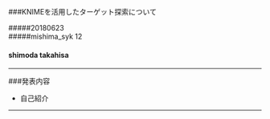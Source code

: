 ###KNIMEを活用したターゲット探索について  
  
#####20180623  
#####mishima_syk 12  
#### shimoda takahisa   

---

###発表内容

- 自己紹介  



---
